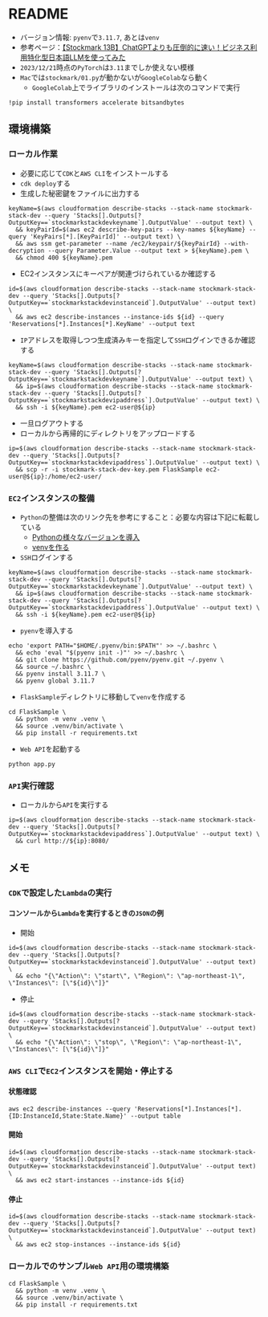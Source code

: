 # README

- バージョン情報: `pyenv`で`3.11.7`, あとは`venv`
- 参考ページ：[【Stockmark 13B】ChatGPTよりも圧倒的に速い！ビジネス利用特化型日本語LLMを使ってみた](https://weel.co.jp/media/stockmark-13b#index_id2)
- `2023/12/21`時点の`PyTorch`は`3.11`までしか使えない模様
- `Mac`では`stockmark/01.py`が動かないが`GoogleColab`なら動く
  - `GoogleColab`上でライブラリのインストールは次のコマンドで実行

```shell
!pip install transformers accelerate bitsandbytes
```

## 環境構築

### ローカル作業

- 必要に応じて`CDK`と`AWS CLI`をインストールする
- `cdk deploy`する
- 生成した秘密鍵をファイルに出力する

```shell
keyName=$(aws cloudformation describe-stacks --stack-name stockmark-stack-dev --query 'Stacks[].Outputs[?OutputKey==`stockmarkstackdevkeyname`].OutputValue' --output text) \
  && keyPairId=$(aws ec2 describe-key-pairs --key-names ${keyName} --query 'KeyPairs[*].[KeyPairId]' --output text) \
  && aws ssm get-parameter --name /ec2/keypair/${keyPairId} --with-decryption --query Parameter.Value --output text > ${keyName}.pem \
  && chmod 400 ${keyName}.pem
```

- EC2インスタンスにキーペアが関連づけられているか確認する

```shell
id=$(aws cloudformation describe-stacks --stack-name stockmark-stack-dev --query 'Stacks[].Outputs[?OutputKey==`stockmarkstackdevinstanceid`].OutputValue' --output text) \
  && aws ec2 describe-instances --instance-ids ${id} --query 'Reservations[*].Instances[*].KeyName' --output text
```

- `IP`アドレスを取得しつつ生成済みキーを指定して`SSH`ログインできるか確認する

```shell
keyName=$(aws cloudformation describe-stacks --stack-name stockmark-stack-dev --query 'Stacks[].Outputs[?OutputKey==`stockmarkstackdevkeyname`].OutputValue' --output text) \
  && ip=$(aws cloudformation describe-stacks --stack-name stockmark-stack-dev --query 'Stacks[].Outputs[?OutputKey==`stockmarkstackdevipaddress`].OutputValue' --output text) \
  && ssh -i ${keyName}.pem ec2-user@${ip}
```

- 一旦ログアウトする
- ローカルから再帰的にディレクトリをアップロードする

```shell
ip=$(aws cloudformation describe-stacks --stack-name stockmark-stack-dev --query 'Stacks[].Outputs[?OutputKey==`stockmarkstackdevipaddress`].OutputValue' --output text) \
  && scp -r -i stockmark-stack-dev-key.pem FlaskSample ec2-user@${ip}:/home/ec2-user/
```

### `EC2`インスタンスの整備

- `Python`の整備は次のリンク先を参考にすること：必要な内容は下記に転載している
  - [Pythonの様々なバージョンを導入](https://phasetr.com/archive/fc/pg/python/#python_1)
  - [venvを作る](https://phasetr.com/archive/fc/pg/python/#venv)
- `SSH`ログインする

```shell
keyName=$(aws cloudformation describe-stacks --stack-name stockmark-stack-dev --query 'Stacks[].Outputs[?OutputKey==`stockmarkstackdevkeyname`].OutputValue' --output text) \
  && ip=$(aws cloudformation describe-stacks --stack-name stockmark-stack-dev --query 'Stacks[].Outputs[?OutputKey==`stockmarkstackdevipaddress`].OutputValue' --output text) \
  && ssh -i ${keyName}.pem ec2-user@${ip}
```
- `pyenv`を導入する

```shell
echo 'export PATH="$HOME/.pyenv/bin:$PATH"' >> ~/.bashrc \
  && echo 'eval "$(pyenv init -)"' >> ~/.bashrc \
  && git clone https://github.com/pyenv/pyenv.git ~/.pyenv \
  && source ~/.bashrc \
  && pyenv install 3.11.7 \
  && pyenv global 3.11.7
```

- `FlaskSample`ディレクトリに移動して`venv`を作成する

```shell
cd FlaskSample \
  && python -m venv .venv \
  && source .venv/bin/activate \
  && pip install -r requirements.txt
```

- `Web API`を起動する

```shell
python app.py
```

### `API`実行確認

- ローカルから`API`を実行する

```shell
ip=$(aws cloudformation describe-stacks --stack-name stockmark-stack-dev --query 'Stacks[].Outputs[?OutputKey==`stockmarkstackdevipaddress`].OutputValue' --output text) \
  && curl http://${ip}:8080/
```

## メモ

### `CDK`で設定した`Lambda`の実行

#### コンソールから`Lambda`を実行するときの`JSON`の例

- 開始

```shell
id=$(aws cloudformation describe-stacks --stack-name stockmark-stack-dev --query 'Stacks[].Outputs[?OutputKey==`stockmarkstackdevinstanceid`].OutputValue' --output text) \
  && echo "{\"Action\": \"start\", \"Region\": \"ap-northeast-1\", \"Instances\": [\"${id}\"]}"
```

- 停止

```shell
id=$(aws cloudformation describe-stacks --stack-name stockmark-stack-dev --query 'Stacks[].Outputs[?OutputKey==`stockmarkstackdevinstanceid`].OutputValue' --output text) \
  && echo "{\"Action\": \"stop\", \"Region\": \"ap-northeast-1\", \"Instances\": [\"${id}\"]}"
```

### `AWS CLI`で`EC2`インスタンスを開始・停止する

#### 状態確認

```shell
aws ec2 describe-instances --query 'Reservations[*].Instances[*].{ID:InstanceId,State:State.Name}' --output table
```

#### 開始

```shell
id=$(aws cloudformation describe-stacks --stack-name stockmark-stack-dev --query 'Stacks[].Outputs[?OutputKey==`stockmarkstackdevinstanceid`].OutputValue' --output text) \
  && aws ec2 start-instances --instance-ids ${id}
```

#### 停止

```shell
id=$(aws cloudformation describe-stacks --stack-name stockmark-stack-dev --query 'Stacks[].Outputs[?OutputKey==`stockmarkstackdevinstanceid`].OutputValue' --output text) \
  && aws ec2 stop-instances --instance-ids ${id}
```

### ローカルでのサンプル`Web API`用の環境構築

```shell
cd FlaskSample \
  && python -m venv .venv \
  && source .venv/bin/activate \
  && pip install -r requirements.txt
```
